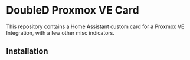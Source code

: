 # DoubleD Proxmox VE Card
This repository contains a Home Assistant custom card for a Proxmox VE Integration, with a few other misc indicators. 

## Installation
